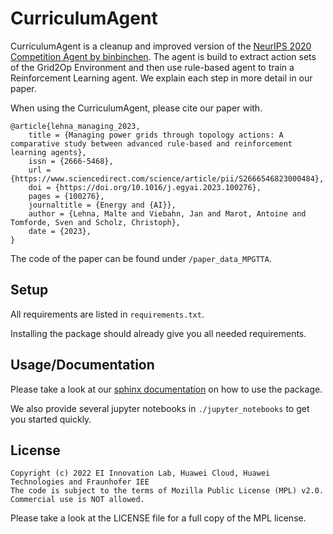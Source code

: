 CurriculumAgent
===============

CurriculumAgent is a cleanup and improved version of the
[NeurIPS 2020 Competition Agent by binbinchen](https://github.com/AsprinChina/L2RPN_NIPS_2020_a_PPO_Solution).
The agent is build to extract action sets of the Grid2Op Environment and then use rule-based agent to train
a Reinforcement Learning agent. We explain each step in more detail in our paper. 

When using the CurriculumAgent, please cite our paper with.
```
@article{lehna_managing_2023,
	title = {Managing power grids through topology actions: A comparative study between advanced rule-based and reinforcement learning agents},
	issn = {2666-5468},
	url = {https://www.sciencedirect.com/science/article/pii/S2666546823000484},
	doi = {https://doi.org/10.1016/j.egyai.2023.100276},
	pages = {100276},
	journaltitle = {Energy and {AI}},
	author = {Lehna, Malte and Viebahn, Jan and Marot, Antoine and Tomforde, Sven and Scholz, Christoph},
	date = {2023},
}
```
The code of the paper can be found under `/paper_data_MPGTTA`.

Setup
-----

All requirements are listed in `requirements.txt`.

Installing the package should already give you all needed requirements.

Usage/Documentation
-------------------

Please take a look at our [sphinx documentation](#) on how to use the package.

We also provide several jupyter notebooks in `./jupyter_notebooks` to get you started quickly.



License
-------

```
Copyright (c) 2022 EI Innovation Lab, Huawei Cloud, Huawei Technologies and Fraunhofer IEE
The code is subject to the terms of Mozilla Public License (MPL) v2.0.
Commercial use is NOT allowed.
```

Please take a look at the LICENSE file for a full copy of the MPL license.
